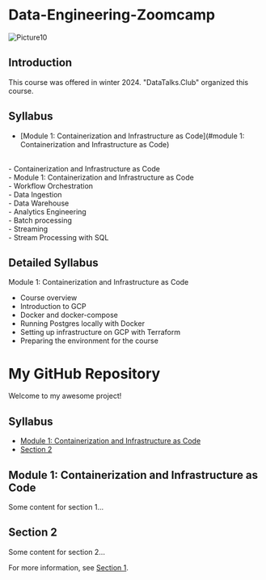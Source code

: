# Data-Engineering-Zoomcamp


![Picture10](https://github.com/AFARNOOD/Data-Engineering-Zoomcamp/assets/145398892/d73329d9-af29-4abd-adb1-6f6fd544e45a)


## Introduction

This course was offered in winter 2024. "DataTalks.Club" organized this course.


## Syllabus
- [Module 1: Containerization and Infrastructure as Code](#module 1: Containerization and Infrastructure as Code)

<br> - Containerization and Infrastructure as Code 
<br> - Module 1: Containerization and Infrastructure as Code
<br> - Workflow Orchestration
<br> - Data Ingestion
<br> - Data Warehouse
<br> - Analytics Engineering
<br> - Batch processing
<br> - Streaming
<br> - Stream Processing with SQL

## Detailed Syllabus
Module 1: Containerization and Infrastructure as Code <a name="Module 1: Containerization and Infrastructure as Code"></a>
* Course overview
* Introduction to GCP
* Docker and docker-compose
* Running Postgres locally with Docker
* Setting up infrastructure on GCP with Terraform
* Preparing the environment for the course


# My GitHub Repository

Welcome to my awesome project!

## Syllabus

- [Module 1: Containerization and Infrastructure as Code](#section-1)
- [Section 2](#section-2)

## Module 1: Containerization and Infrastructure as Code <a name="section-1"></a>

Some content for section 1...

## Section 2 <a name="section-2"></a>

Some content for section 2...

For more information, see [Section 1](#section-1).

